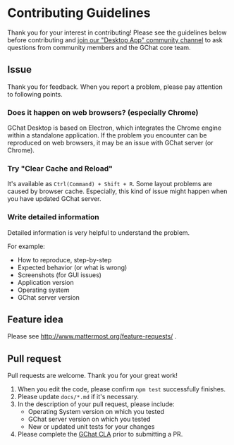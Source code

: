 # Contributing Guidelines
Thank you for your interest in contributing! Please see the guidelines below before contributing and [join our "Desktop App" community channel](https://pre-release.mattermost.com/core/channels/desktop-app) to ask questions from community members and the GChat core team.

## Issue
Thank you for feedback. When you report a problem, please pay attention to following points.

### Does it happen on web browsers? (especially Chrome)
GChat Desktop is based on Electron, which integrates the Chrome engine within a standalone application.
If the problem you encounter can be reproduced on web browsers, it may be an issue with GChat server (or Chrome).

### Try "Clear Cache and Reload"
It's available as `Ctrl(Command) + Shift + R`.
Some layout problems are caused by browser cache.
Especially, this kind of issue might happen when you have updated GChat server.

### Write detailed information
Detailed information is very helpful to understand the problem.

For example:
* How to reproduce, step-by-step
* Expected behavior (or what is wrong)
* Screenshots (for GUI issues)
* Application version
* Operating system
* GChat server version

## Feature idea
Please see http://www.mattermost.org/feature-requests/ .

## Pull request
Pull requests are welcome. Thank you for your great work!

1. When you edit the code, please confirm `npm test` successfully finishes.
2. Please update `docs/*.md` if it's necessary.
3. In the description of your pull request, please include:
   * Operating System version on which you tested
   * GChat server version on which you tested
   * New or updated unit tests for your changes
4. Please complete the [GChat CLA](http://www.mattermost.org/mattermost-contributor-agreement/) prior to submitting a PR.
